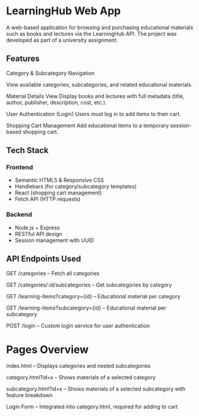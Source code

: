 # LearningHub Web App
A web-based application for browsing and purchasing educational materials such as books and lectures via the LearningHub API. 
The project was developed as part of a university assignment.

## Features
Category & Subcategory Navigation

View available categories, subcategories, and related educational materials.

Material Details View
Display books and lectures with full metadata (title, author, publisher, description, cost, etc.).

User Authentication (Login)
Users must log in to add items to their cart.

Shopping Cart Management
Add educational items to a temporary session-based shopping cart.


## Tech Stack
### Frontend
- Semantic HTML5 & Responsive CSS
- Handlebars (for category/subcategory templates)
- React (shopping cart management)
- Fetch API (HTTP requests)

### Backend
- Node.js + Express
- RESTful API design
- Session management with UUID


## API Endpoints Used
GET /categories – Fetch all categories

GET /categories/:id/subcategories – Get subcategories by category

GET /learning-items?category={id} – Educational material per category

GET /learning-items?subcategory={id} – Educational material per subcategory

POST /login – Custom login service for user authentication


# Pages Overview
index.html – Displays categories and nested subcategories

category.html?id=x – Shows materials of a selected category

subcategory.html?id=x – Shows materials of a selected subcategory with feature breakdown

Login Form – Integrated into category.html, required for adding to cart
